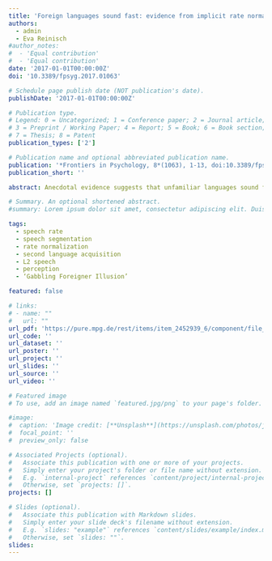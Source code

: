 ```yaml
---
title: 'Foreign languages sound fast: evidence from implicit rate normalization'
authors:
  - admin 
  - Eva Reinisch
#author_notes:
#  - 'Equal contribution'
#  - 'Equal contribution'
date: '2017-01-01T00:00:00Z'
doi: '10.3389/fpsyg.2017.01063'

# Schedule page publish date (NOT publication's date).
publishDate: '2017-01-01T00:00:00Z'

# Publication type.
# Legend: 0 = Uncategorized; 1 = Conference paper; 2 = Journal article;
# 3 = Preprint / Working Paper; 4 = Report; 5 = Book; 6 = Book section;
# 7 = Thesis; 8 = Patent
publication_types: ['2']

# Publication name and optional abbreviated publication name.
publication: '*Frontiers in Psychology, 8*(1063), 1-13, doi:10.3389/fpsyg.2017.01063'
publication_short: ''

abstract: Anecdotal evidence suggests that unfamiliar languages sound faster than one’s native language. Empirical evidence for this impression has, so far, come from explicit rate judgments. The aim of the present study was to test whether such perceived rate differences between native and foreign languages (FLs) have effects on implicit speech processing. Our measure of implicit rate perception was “normalization for speech rate”{:} an ambiguous vowel between short /a/ and long /a:/ is interpreted as /a:/ following a fast but as /a/ following a slow carrier sentence. That is, listeners did not judge speech rate itself; instead, they categorized ambiguous vowels whose perception was implicitly affected by the rate of the context. We asked whether a bias towards long /a:/ might be observed when the context is not actually faster but simply spoken in a FL. A fully symmetrical experimental design was used{:} Dutch and German participants listened to rate matched (fast and slow) sentences in both languages spoken by the same bilingual speaker. Sentences were followed by non-words that contained vowels from an /a-a:/ duration continuum. Results from Experiments 1 and 2 showed a consistent effect of rate normalization for both listener groups. Moreover, for German listeners, across the two experiments, foreign sentences triggered more /a:/ responses than (rate matched) native sentences, suggesting that foreign sentences were indeed perceived as faster. Moreover, this FL effect was modulated by participants’ ability to understand the FL. Those participants that scored higher on a FL translation task showed less of a FL effect. However, opposite effects were found for the Dutch listeners. For them, their native rather than the FL induced more /a:/ responses. Nevertheless, this reversed effect could be reduced when additional spectral properties of the context were controlled for. Experiment 3, using explicit rate judgments, replicated the effect for German but not Dutch listeners. We therefore conclude that the subjective impression that FLs sound fast may have an effect on implicit speech processing, with implications for how language learners perceive spoken segments in a FL.

# Summary. An optional shortened abstract.
#summary: Lorem ipsum dolor sit amet, consectetur adipiscing elit. Duis posuere tellus ac convallis placerat. Proin tincidunt magna sed ex sollicitudin condimentum.

tags:
  - speech rate
  - speech segmentation
  - rate normalization
  - second language acquisition
  - L2 speech
  - perception
  - ‘Gabbling Foreigner Illusion’

featured: false

# links:
# - name: ""
#   url: ""
url_pdf: 'https://pure.mpg.de/rest/items/item_2452939_6/component/file_2511367/content'
url_code: ''
url_dataset: ''
url_poster: ''
url_project: ''
url_slides: ''
url_source: ''
url_video: ''

# Featured image
# To use, add an image named `featured.jpg/png` to your page's folder.

#image:
#  caption: 'Image credit: [**Unsplash**](https://unsplash.com/photos/jdD8gXaTZsc)'
#  focal_point: ''
#  preview_only: false

# Associated Projects (optional).
#   Associate this publication with one or more of your projects.
#   Simply enter your project's folder or file name without extension.
#   E.g. `internal-project` references `content/project/internal-project/index.md`.
#   Otherwise, set `projects: []`.
projects: []

# Slides (optional).
#   Associate this publication with Markdown slides.
#   Simply enter your slide deck's filename without extension.
#   E.g. `slides: "example"` references `content/slides/example/index.md`.
#   Otherwise, set `slides: ""`.
slides:
---
```


<!-- THIS MARKDOWN BIT IS CURRENTLY COMMENTED OUT









{{% callout note %}}
Click the _Cite_ button above to demo the feature to enable visitors to import publication metadata into their reference management software.
{{% /callout %}}

Supplementary notes can be added here, including [code and math](https://wowchemy.com/docs/content/writing-markdown-latex/).
-->
